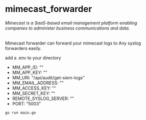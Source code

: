 # mimecast_forwarder


###### Mimecast is a SaaS-based email management platform enabling companies to administer business communications and data.


Mimecast forwarder can forward your mimecast logs to Any syslog forwarders easily.

add a .env to your directory

- MM_APP_ID: ""
- MM_APP_KEY: ""
- MM_URI: "/api/audit/get-siem-logs"
- MM_EMAIL_ADDRESS: ""
- MM_ACCESS_KEY: ""
- MM_SECRET_KEY: ""
- REMOTE_SYSLOG_SERVER: ""
- PORT: "5003"


`go run main.go`

